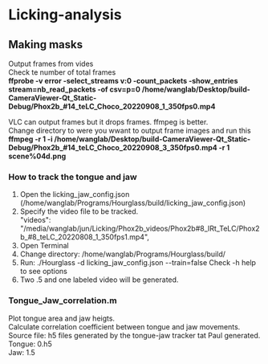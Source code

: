 # Licking-analysis

## Making masks
Output frames from vides  
Check te number of total frames  
**ffprobe -v error -select_streams v:0 -count_packets -show_entries stream=nb_read_packets -of csv=p=0 /home/wanglab/Desktop/build-CameraViewer-Qt_Static-Debug/Phox2b_#14_teLC_Choco_20220908_1_350fps0.mp4**  

VLC can output frames but it drops frames. ffmpeg is better.  
Change directory to were you wwant to output frame images and run this  
**ffmpeg -r 1 -i /home/wanglab/Desktop/build-CameraViewer-Qt_Static-Debug/Phox2b_#14_teLC_Choco_20220908_3_350fps0.mp4 -r 1 scene%04d.png**

 ### How to track the tongue and jaw
 1. Open the licking_jaw_config.json (/home/wanglab/Programs/Hourglass/build/licking_jaw_config.json)
 2. Specify the video file to be tracked.  
    "videos": "/media/wanglab/jun/Licking/Phox2b_videos/Phox2b#8_IRt_TeLC/Phox2b_#8_teLC_20220808_1_350fps1.mp4",   
 3. Open Terminal
 4. Change directory: /home/wanglab/Programs/Hourglass/build/  
 5. Run: ./Hourglass -d licking_jaw_config.json --train=false
    Check -h help to see options
 6. Two .5 and one labeled video will be generated. 
  
 ### Tongue_Jaw_correlation.m  
  Plot tongue area and jaw heigts.  
  Calculate correlation coefficient between tongue and jaw movements.  
  Source file: h5 files generated by the tongue-jaw tracker tat Paul generated.  
  Tongue: 0.h5   
  Jaw: 1.5  
